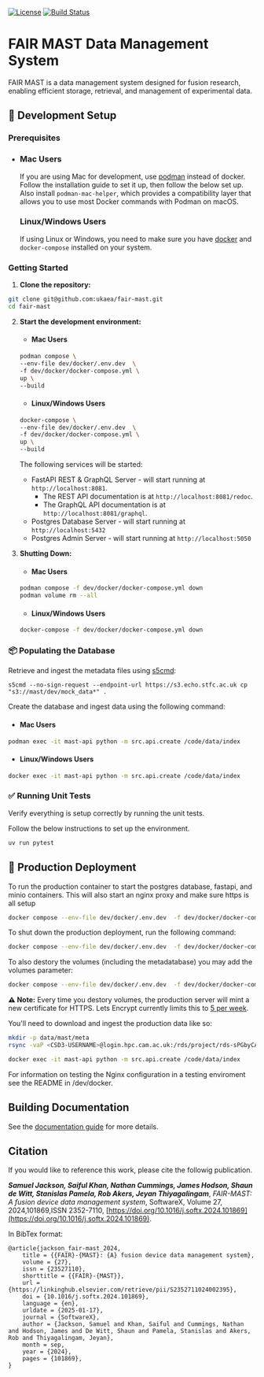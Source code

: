 [![License](https://img.shields.io/badge/license-MIT-blue)](https://opensource.org/license/MIT) [![Build Status](https://github.com/ukaea/fair-mast/actions/workflows/ci.yml/badge.svg)](https://github.com/ukaea/fair-mast/actions/workflows/ci.yml)

# FAIR MAST Data Management System

FAIR MAST is a data management system designed for fusion research, enabling efficient storage, retrieval, and management of experimental data.

## 📌 Development Setup

### Prerequisites	

- ### Mac Users

	If you are using Mac for development, use [podman](https://podman.io/docs/installation) instead of docker. Follow the installation guide to set it up, then follow the below set up. Also install ``podman-mac-helper``, which provides a compatibility layer that allows you to use most Docker commands with Podman on macOS.

	### Linux/Windows Users

	If using Linux or Windows, you need to make sure you have [docker](https://www.docker.com/get-started/) and `docker-compose` installed on your system.

### Getting Started

1. **Clone the repository:**

```bash
git clone git@github.com:ukaea/fair-mast.git
cd fair-mast
```

2. **Start the development environment:**

	- #### Mac Users

	```bash
	podman compose \
	--env-file dev/docker/.env.dev  \
	-f dev/docker/docker-compose.yml \
	up \
	--build
	```

	- #### Linux/Windows Users

	```bash
	docker-compose \
	--env-file dev/docker/.env.dev  \
	-f dev/docker/docker-compose.yml \
	up \
	--build
	```

	The following services will be started:

	- FastAPI REST & GraphQL Server - will start running at `http://localhost:8081`.
	  - The REST API documentation is at `http://localhost:8081/redoc`.
	  - The GraphQL API documentation is at `http://localhost:8081/graphql`.
	- Postgres Database Server - will start running at `http://localhost:5432`
	- Postgres Admin Server - will start running at `http://localhost:5050`

3. **Shutting Down:**

	- #### Mac Users

	```bash
	podman compose -f dev/docker/docker-compose.yml down   
	podman volume rm --all
	```

	- #### Linux/Windows Users

	```bash
	docker-compose -f dev/docker/docker-compose.yml down
	```

### 📦 Populating the Database

Retrieve and ingest the metadata files using [s5cmd](https://github.com/peak/s5cmd):

```
s5cmd --no-sign-request --endpoint-url https://s3.echo.stfc.ac.uk cp "s3://mast/dev/mock_data*" .
```

Create the database and ingest data using the following command:

- #### Mac Users

```bash
podman exec -it mast-api python -m src.api.create /code/data/index
```

- #### Linux/Windows Users

```bash
docker exec -it mast-api python -m src.api.create /code/data/index
```

### ✅ Running Unit Tests

Verify everything is setup correctly by running the unit tests.

Follow the below instructions to set up the environment.

```bash
uv run pytest
```

## 🔧 Production Deployment

To run the production container to start the postgres database, fastapi, and minio containers. This will also start an nginx proxy and make sure https is all setup

```bash
docker compose --env-file dev/docker/.env.dev  -f dev/docker/docker-compose.yml -f dev/docker/docker-compose-prod.yml up --build --force-recreate --remove-orphans -d
```

To shut down the production deployment, run the following command:

```bash
docker compose --env-file dev/docker/.env.dev  -f dev/docker/docker-compose.yml -f dev/docker/docker-compose-prod.yml down
```

To also destory the volumes (including the metadatabase) you may add the volumes parameter:

```bash
docker compose --env-file dev/docker/.env.dev  -f dev/docker/docker-compose.yml -f dev/docker/docker-compose-prod.yml down --volumes
```

**⚠ Note:** Every time you destory volumes, the production server will mint a new certificate for HTTPS. Lets Encrypt currently limits this to [5 per week](https://letsencrypt.org/docs/duplicate-certificate-limit/).

You'll need to download and ingest the production data like so:

```bash
mkdir -p data/mast/meta
rsync -vaP <CSD3-USERNAME>@login.hpc.cam.ac.uk:/rds/project/rds-sPGbyCAPsJI/archive/metadata data/
```

```bash
docker exec -it mast-api python -m src.api.create /code/data/index
```

For information on testing the Nginx configuration in a testing enviroment see the README in /dev/docker.

## Building Documentation

See the [documentation guide](./docs/README.md) for more details.


## Citation

If you would like to reference this work, please cite the followig publication.

***Samuel Jackson, Saiful Khan, Nathan Cummings, James Hodson, Shaun de Witt, Stanislas Pamela, Rob Akers, Jeyan Thiyagalingam***, _FAIR-MAST: A fusion device data management system_, SoftwareX, Volume 27, 2024,101869,ISSN 2352-7110, [https://doi.org/10.1016/j.softx.2024.101869](https://doi.org/10.1016/j.softx.2024.101869).

In BibTex format:
```
@article{jackson_fair-mast_2024,
	title = {{FAIR}-{MAST}: {A} fusion device data management system},
	volume = {27},
	issn = {23527110},
	shorttitle = {{FAIR}-{MAST}},
	url = {https://linkinghub.elsevier.com/retrieve/pii/S2352711024002395},
	doi = {10.1016/j.softx.2024.101869},
	language = {en},
	urldate = {2025-01-17},
	journal = {SoftwareX},
	author = {Jackson, Samuel and Khan, Saiful and Cummings, Nathan and Hodson, James and De Witt, Shaun and Pamela, Stanislas and Akers, Rob and Thiyagalingam, Jeyan},
	month = sep,
	year = {2024},
	pages = {101869},
}
```
